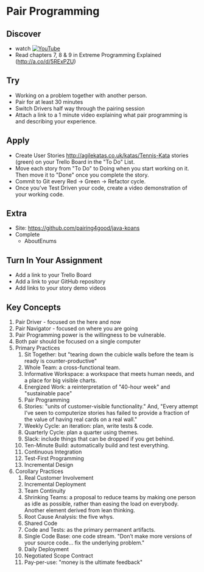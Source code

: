 # Pair Programming

## Discover
-  watch [![YouTube](https://i.ytimg.com/vi/YhV4TaZaB84/default.jpg)](https://www.youtube.com/watch?v=YhV4TaZaB84)
- Read chapters 7, 8 & 9 in Extreme Programming Explained (http://a.co/d/5RExPZU)

## Try
-  Working on a problem together with another person.
-  Pair for at least 30 minutes
-  Switch Drivers half way through the pairing session
-  Attach a link to a 1 minute video explaining what pair programming is and describing your experience.

## Apply
- Create User Stories http://agilekatas.co.uk/katas/Tennis-Kata stories (green) on your Trello Board in the "To Do" List.
- Move each story from "To Do" to Doing when you start working on it.  Then move it to "Done" once you complete the story.
- Commit to Git every Red -> Green -> Refactor cycle.
- Once you’ve Test Driven your code, create a video demonstration of your working code.

## Extra
- Site: https://github.com/pairing4good/java-koans
- Complete
  - AboutEnums
  
## Turn In Your Assignment
- Add a link to your Trello Board
- Add a link to your GitHub repository
- Add links to your story demo videos

## Key Concepts
1. Pair Driver - focused on the here and now
1. Pair Navigator - focused on where you are going
1. Pair Programming power is the willingness to be vulnerable.
1. Both pair should be focused on a single computer
1. Primary Practices
   1. Sit Together: but "tearing down the cubicle walls before the team is ready is counter-productive"
   1. Whole Team: a cross-functional team.
   1. Informative Workspace: a workspace that meets human needs, and a place for big visible charts.
   1. Energized Work: a reinterpretation of "40-hour week" and "sustainable pace"
   1. Pair Programming
   1. Stories: "units of customer-visible functionality." And, "Every attempt I’ve seen to computerize stories has failed to provide a fraction of the value of having real cards on a real wall."
   1. Weekly Cycle: an iteration: plan, write tests & code.
   1. Quarterly Cycle: plan a quarter using themes.
   1. Slack: include things that can be dropped if you get behind.
   1. Ten-Minute Build: automatically build and test everything.
   1. Continuous Integration
   1. Test-First Programming
   1. Incremental Design
1. Corollary Practices
   1. Real Customer Involvement
   1. Incremental Deployment
   1. Team Continuity
   1. Shrinking Teams: a proposal to reduce teams by making one person as idle as possible, rather than easing the load on everybody. Another element derived from lean thinking.
   1. Root Cause Analysis: the five whys.
   1. Shared Code
   1. Code and Tests: as the primary permanent artifacts.
   1. Single Code Base: one code stream. "Don’t make more versions of your source code… fix the underlying problem."
   1. Daily Deployment
   1. Negotiated Scope Contract
   1. Pay-per-use: "money is the ultimate feedback"
